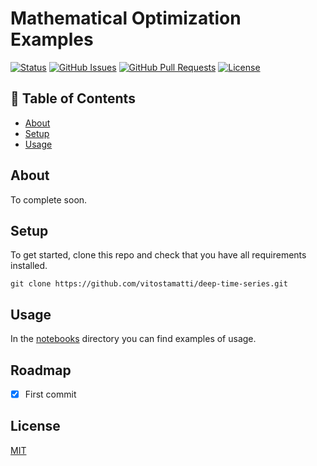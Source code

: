 
# Mathematical Optimization Examples


[![Status](https://img.shields.io/badge/status-active-success.svg)]()
[![GitHub Issues](https://img.shields.io/github/issues/vitostamatti/deep-time-series.svg)](https://github.com/vitostamatti/deep-time-series/issues)
[![GitHub Pull Requests](https://img.shields.io/github/issues-pr/vitostamatti/deep-time-series.svg)](https://github.com/vitostamatti/deep-time-series/pulls)
[![License](https://img.shields.io/badge/license-MIT-blue.svg)](/LICENSE)

## 📝 Table of Contents



- [About](#about)
- [Setup](#setup)
- [Usage](#usage)



## About <a name = "about"></a>

To complete soon.

## Setup <a name = "setup"></a>

To get started, clone this repo and check that you have all requirements installed.

```
git clone https://github.com/vitostamatti/deep-time-series.git
``` 

## Usage <a name = "usage"></a>


In the [notebooks](/notebooks/) directory you can find examples of usage.



## Roadmap

- [X] First commit


## License
[MIT](LICENSE.txt)